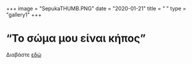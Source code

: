 +++
image = "SepukaTHUMB.PNG"
date = "2020-01-21"
title = " "
type = "gallery1"
+++

# “Το σώµα µου είναι κήπος”

<!-- Tο έργο παρουσιάζει το Sepuka ένα σκεύασµα της ιαπωνικής
φαρµακευτικής εταιρίας Setsu το οποίο διατίθεται σε µορφή
αερολύµατος που εισπνέεται από το στόµα. Το Sepuka έχει δυο
κύριες δραστικές ουσίες που ανήκουν στην οικογένεια των
βαρβιτουρικών. Η συσκευή σπρέι που περιεχέι το Sepuka είναι µόνο
µιας χρήσης και έχει την δυνατότητα να εκπέµπει την τοποθεσία
της κατά την λειτουργία της. Η εισπνοή του Sepuka προκαλεί
τεχνητό κώµα. Όταν η συσκευή απασφαλιστεί και τεθεί σε
λειτουργία µια πλήρως εξοπλισµένη ειδική ιατρική οµάδα
επισκέπτεται το χώρο του νεοθανάτου και του αφαιρεί τα όργανα.
Στόχος της φαρµακευτικής εταιρίας µε την υποστήριξη τον δοµών
του ιαπωνικού κράτους είναι να ευαισθητοποιήσει τους υγιείς
Ιάπωνες ως προς την συγκινητική πράξη της δωρεάς οργάνων προς
τρίτους, µια πράξη που επιβεβαιώνει την ανθρώπινη µας ταυτότητα.
Το κύριο µήνυµα της προώθησης του σκευάσµατος είναι το δηλωτικό
“Το σώµα µου είναι κήπος” το οποίο αναγράφεται και πάνω στη
συσκευασία του σκευάσµατος. Άλλες χαρακτηριστικές διατυπώσεις
της γνωριµίας του σκευάσµατος στο ευρύ κοινό είναι: “Άσε το σώµα
σου να γίνει ένας κήπος, από αυτόν θα ζήσουν συνάνθρωποι σου που
ποτέ δεν γνώρισες αλλά σε χρειάζονται τόσο. Κανε την απουσία σου
περισσότερη ζωή.” Σύµφωνα µε τα στοιχεία της εθνικής ιαπωνικής
στατιστικής εταιρίας στους πρώτους µήνες µετά την κυκλοφόρηση
του Sepuka ο αριθµός των νεοθανάτων έχει αυξηθεί κατά 4%.
Το σκεύασµα κυκλοφορεί σε δυο συσκευασίες που απευθύνονται σε
γυναίκες και άντρες αντίστοιχα. Η κυρία διάφορα τους είναι στην
περιεκτικότητα των δραστικών ουσιών του φάρµακου επίσης
διάφορες υπάρχουν στη γεύση και το άρωµα, φρουτώδης γεύση για
τις γυναίκες και δροσερής µέντας για τους άντρες. Στο φύλλο
οδηγιών προς τον χρήστη εκτός από όλες τις
ορθολογικές πληροφορίες για την χρήση του φαρµάκου αναφέρονται και οι
νοµικοί όροι στους οποίους ο χρήστης έχει ήδη συµφωνήσει κατά
την παραλαβή του φάρµακου. Η διάθεση του Sepuka γίνεται σε όλα
τα δηµοσιά νοσοκοµεία της Ιαπωνίας δωρεάν. -->

Διαβάστε [εδώ](https://issuu.com/fanouriosmoraitis/docs/mybodyisagardenbook)

<!-- {{< embed-pdf url="./works/my_body_is_a_garden/MyBodyIsAGarden.pdf"  hideLoader="true"  >}} -->


<!-- The [Grand Canyon](https://en.wikipedia.org/w/index.php?title=Grand_Canyon&oldid=952699432)  -->

